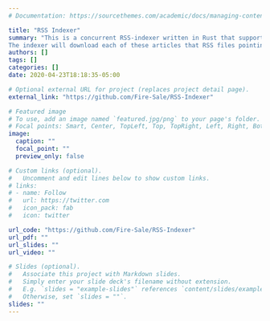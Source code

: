 ```yaml
---
# Documentation: https://sourcethemes.com/academic/docs/managing-content/

title: "RSS Indexer"
summary: "This is a concurrent RSS-indexer written in Rust that support single-thread, sync/async multi-thread, thread-pool mode. 
The indexer will download each of these articles that RSS files pointing at on the Internet. And then it will build a word count map that letting you query articles where a given word appears most frequently."
authors: []
tags: []
categories: []
date: 2020-04-23T18:18:35-05:00

# Optional external URL for project (replaces project detail page).
external_link: "https://github.com/Fire-Sale/RSS-Indexer"

# Featured image
# To use, add an image named `featured.jpg/png` to your page's folder.
# Focal points: Smart, Center, TopLeft, Top, TopRight, Left, Right, BottomLeft, Bottom, BottomRight.
image:
  caption: ""
  focal_point: ""
  preview_only: false

# Custom links (optional).
#   Uncomment and edit lines below to show custom links.
# links:
# - name: Follow
#   url: https://twitter.com
#   icon_pack: fab
#   icon: twitter

url_code: "https://github.com/Fire-Sale/RSS-Indexer"
url_pdf: ""
url_slides: ""
url_video: ""

# Slides (optional).
#   Associate this project with Markdown slides.
#   Simply enter your slide deck's filename without extension.
#   E.g. `slides = "example-slides"` references `content/slides/example-slides.md`.
#   Otherwise, set `slides = ""`.
slides: ""
---
```

